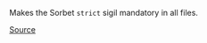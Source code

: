 
Makes the Sorbet `strict` sigil mandatory in all files.

[Source](http://www.rubydoc.info/gems/rubocop/RuboCop/Cop/Sorbet/StrictSigil)